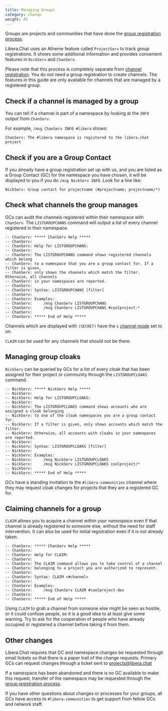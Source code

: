 ```yaml
---
title: Managing Groups
category: chanop 
weight: 45
---
```


Groups are projects and communities that have done the
[group registration process](/chanreg).

Libera.Chat uses an Atheme feature called `ProjectServ` to track group
registrations. It shows some additional information and provides convenient
features in `NickServ` and `ChanServ`.

Please note that this process is completely separate from
[channel registration](/guides/creatingchannels). You do _not_ need a group
registration to create channels. The features in this guide are only available
for channels that are managed by a registered group.

## Check if a channel is managed by a group

You can tell if a channel is part of a namespace by looking at the `INFO`
output from `ChanServ`.

For example, `/msg ChanServ INFO #libera` shows:

```irc
ChanServ: The #libera namespace is registered to the libera.chat project
```

## Check if you are a Group Contact

If you already have a group registration set up with us, and you are listed as
a Group Contact (GC) for the namespace you have chosen, it will be displayed
to you if you do `/msg NickServ INFO`. Look for a line like:

```irc
NickServ: Group contact for projectname (#projectname; projectname/*)
```

## Check what channels the group manages

GCs can audit the channels registered within their namespace with `ChanServ`.
The `LISTGROUPCHANS` command will output a list of every channel registered in
their namespace.

```irc
-- ChanServ: ***** ChanServ Help *****
-- ChanServ:
-- ChanServ: Help for LISTGROUPCHANS:
-- ChanServ:
-- ChanServ: The LISTGROUPCHANS command shows registered channels which belong
-- ChanServ: to a namespace that you are a group contact for. If a filter is given,
-- ChanServ: only shows the channels which match the filter. Otherwise, all channels
-- ChanServ: in your namespaces are reported.
-- ChanServ:
-- ChanServ: Syntax: LISTGROUPCHANS [filter]
-- ChanServ:
-- ChanServ: Examples:
-- ChanServ:     /msg ChanServ LISTGROUPCHANS
-- ChanServ:     /msg ChanServ LISTGROUPCHANS #coolproject-*
-- ChanServ:
-- ChanServ: ***** End of Help *****
```

Channels which are displayed with `(SECRET)` have the `s`
[channel mode](/guides/creatingchannels#setting-channel-modes) set to on.

`CLAIM` can be used for any channels that should not be there.

## Managing group cloaks

`NickServ` can be queried by GCs for a list of every cloak that has been
assigned for their project or community through the `LISTGROUPCLOAKS` command.

```irc
-- NickServ: ***** NickServ Help *****
-- NickServ:
-- NickServ: Help for LISTGROUPCLOAKS:
-- NickServ:
-- NickServ: The LISTGROUPCLOAKS command shows accounts who are assigned a cloak belonging
-- NickServ: to one of the cloak namespaces you are a group contact for.
-- NickServ: If a filter is given, only shows accounts which match the filter.
-- NickServ: Otherwise, all accounts with cloaks in your namespaces are reported.
-- NickServ:
-- NickServ: Syntax: LISTGROUPCLOAKS [filter]
-- NickServ:
-- NickServ: Examples:
-- NickServ:     /msg NickServ LISTGROUPCLOAKS
-- NickServ:     /msg NickServ LISTGROUPCLOAKS coolproject/*
-- NickServ:
-- NickServ: ***** End of Help *****
```

GCs have a standing invitation to the `#libera-communities` channel where they
may request cloak changes for projects that they are a registered GC for.

## Claiming channels for a group

`CLAIM` allows you to acquire a channel _within your namespace_ even if
that channel is already registered to someone else, without the need for staff
intervention. It can also be used for initial registration even if it is not
already taken.

```irc
-- ChanServ: ***** ChanServ Help *****
-- ChanServ:  
-- ChanServ: Help for CLAIM:
-- ChanServ:  
-- ChanServ: The CLAIM command allows you to take control of a channel
-- ChanServ: belonging to a project you are authorized to represent.
-- ChanServ:  
-- ChanServ: Syntax: CLAIM <#channel>                            
-- ChanServ:  
-- ChanServ: Examples:
-- ChanServ:     /msg ChanServ CLAIM #coolproject-dev            
-- ChanServ:  
-- ChanServ: ***** End of Help *****
```

Using `CLAIM` to grab a channel from someone else might be seen as hostile, or
it could confuse people, so it is a good idea to at least give some warning.
Try to ask for the cooperation of people who have already occupied or
registered a channel before taking it from them.

## Other changes

Libera.Chat requires that GC and namespace changes be requested through email
tickets so that there is a paper trail of the change requests. Primary GCs can
request changes through a ticket sent to <projects@libera.chat>

If a namespace has been abandoned and there is no GC available to make this
request, transfer of the namespace may be requested through the
[group registration process](/chanreg).

If you have other questions about changes or processes for your groups, all
GCs have access to `#libera-communities` to get support from fellow GCs and
network staff.
